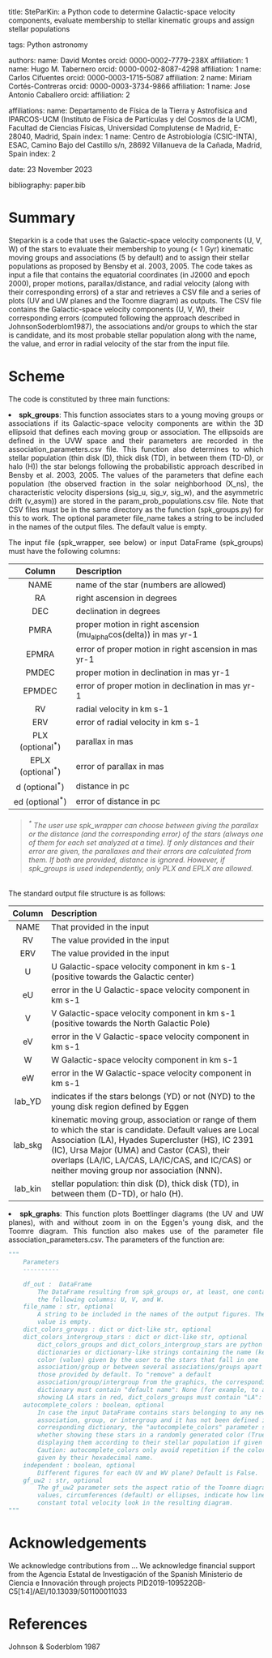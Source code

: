 title: SteParKin: a Python code to determine Galactic-space velocity components, evaluate membership to stellar kinematic groups and assign stellar populations

tags:
Python astronomy

authors: 
name: David Montes
    orcid: 0000-0002-7779-238X
    affiliation: 1 
name: Hugo M. Tabernero
    orcid: 0000-0002-8087-4298
    affiliation: 1 
name: Carlos Cifuentes
    orcid: 0000-0003-1715-5087
    affiliation: 2
name: Miriam Cortés-Contreras
    orcid: 0000-0003-3734-9866 
    affiliation: 1 
name: Jose Antonio Caballero 
    orcid: 
    affiliation: 2
    
affiliations:
name: Departamento de Física de la Tierra y Astrofísica and IPARCOS-UCM (Instituto de Física de Partículas y del Cosmos de la UCM), Facultad de Ciencias Físicas, Universidad Complutense de Madrid, E-28040, Madrid, Spain
index: 1
name: Centro de Astrobiología (CSIC-INTA), ESAC, Camino Bajo del Castillo s/n, 28692 Villanueva de la Cañada, Madrid, Spain
index: 2

date: 23 November 2023

bibliography: paper.bib

# Summary

Steparkin is a code that uses the Galactic-space velocity components (U, V, W) of the stars to evaluate their membership to young (< 1 Gyr) kinematic moving groups and associations (5 by default) and to assign their stellar populations as proposed by Bensby et al. 2003, 2005. The code takes as input a file that contains the equatorial coordinates (in J2000 and epoch 2000), proper motions, parallax/distance, and radial velocity (along with their corresponding errors) of a star and retrieves a CSV file and a series of plots (UV and UW planes and the Toomre diagram) as outputs. The CSV file contains the Galactic-space velocity components (U, V, W), their corresponding errors (computed following the approach described in JohnsonSoderblom1987), the associations and/or groups to which the star is candidate, and its most probable stellar population along with the name, the value, and error in radial velocity of the star from the input file.

# Scheme

The code is constituted by three main functions:

<div><li style="text-align: justify"><b>spk_groups</b>: This function associates stars to a young moving groups or associations if its Galactic-space velocity components are within the 3D ellipsoid that defines each moving group or association. The ellipsoids are defined in the UVW space and their parameters are recorded in the association_parameters.csv file. This function also determines to which stellar population (thin disk (D), thick disk (TD), in between them (TD-D), or halo (H)) the star belongs following the probabilistic approach described in Bensby et al. 2003, 2005. The values of the parameters that define each population (the observed fraction in the solar neighborhood (X_ns), the characteristic velocity dispersions (sig_u, sig_v, sig_w), and the asymmetric drift (v_asym)) are stored in the param_prob_populations.csv file. Note that CSV files must be in the same directory as the function (spk_groups.py) for this to work. The optional parameter file_name takes a string to be included in the names of the output files. The default value is empty.

The input file (spk_wrapper, see below) or input DataFrame (spk_groups) must have the following columns: </li></div>

| Column | Description |
| :------:|:-----------|
| NAME |  name of the star (numbers are allowed) | 
| RA |  right ascension in degrees | 
| DEC|  declination in degrees | 
| PMRA|  proper motion in right ascension (mu<sub>alpha</sub>cos(delta)) in mas yr-1 | 
| EPMRA |  error of proper motion in right ascension in mas yr-1 | 
| PMDEC|  proper motion in declination in mas yr-1 | 
| EPMDEC|  error of proper motion in declination in mas yr-1 | 
| RV |  radial velocity in km s-1 | 
| ERV |  error of radial velocity in km s-1 | 
| PLX (optional<sup>*</sup>) |  parallax in mas | 
| EPLX (optional<sup>*</sup>) |  error of parallax in mas | 
| d (optional<sup>*</sup>)  |  distance in pc | 
| ed (optional<sup>*</sup>)  |  error of distance in pc | 

<blockquote>
  
<h6> <sup>*</sup> The user use spk_wrapper can choose between giving the parallax or the distance (and the corresponding error) of the stars (always one of them for each set analyzed at a time). If only distances and their error are given, the parallaxes and their errors are calculated from them. If both are provided, distance is ignored. However, if spk_groups is used independently, only PLX and EPLX are allowed. </h6>

</blockquote>

The standard output file structure is as follows: 

| Column | Description |
| :------:|:-----------|
| NAME |  That provided in the input | 
| RV |  The value provided in the input | 
| ERV |  The value provided in the input | 
| U |  U Galactic-space velocity component in km s-1 (positive towards the Galactic center)  | 
| eU |  error in the U Galactic-space velocity component in km s-1 | 
| V |  V Galactic-space velocity component in km s-1 (positive towards the North Galactic Pole)  | 
| eV |  error in the V Galactic-space velocity component in km s-1 | 
| W |  W Galactic-space velocity component in km s-1 | 
| eW |  error in the W Galactic-space velocity component in km s-1 | 
| lab_YD | indicates if the stars belongs (YD) or not (NYD) to the young disk region defined by Eggen |
| lab_skg | kinematic moving group, association or range of them to which the star is candidate. Default values are Local Association (LA), Hyades Supercluster (HS), IC 2391 (IC), Ursa Major (UMA) and Castor (CAS), their overlaps (LA/IC, LA/CAS, LA/IC/CAS, and IC/CAS) or neither moving group nor association (NNN). |
| lab_kin | stellar population: thin disk (D), thick disk (TD), in between them (D-TD), or halo (H). |

<div><li style="text-align: justify"><b>spk_graphs</b>: This function plots Boettlinger diagrams (the UV and UW planes), with and without zoom in on the Eggen's young disk, and the Toomre diagram. This function also makes use of the parameter file association_parameters.csv. The parameters of the function are: </li></div>

```Python
"""
    Parameters
    ----------

    df_out :  DataFrame
        The DataFrame resulting from spk_groups or, at least, one containing
        the following columns: U, V, and W.
    file_name : str, optional
        A string to be included in the names of the output figures. The default
        value is empty.
    dict_colors_groups : dict or dict-like str, optional
    dict_colors_intergroup_stars : dict or dict-like str, optional
        dict_colors_groups and dict_colors_intergroup_stars are python
        dictionaries or dictionary-like strings containing the name (key) and
        color (value) given by the user to the stars that fall in one
        association/group or between several associations/groups apart from
        those provided by default. To "remove" a default
        association/group/intergroup from the graphics, the corresponding
        dictionary must contain "default name": None (for example, to avoid
        showing LA stars in red, dict_colors_groups must contain "LA": None).
    autocomplete_colors : boolean, optional
        In case the input DataFrame contains stars belonging to any new
        association, group, or intergroup and it has not been defined in the
        corresponding dictionary, the "autocomplete_colors" parameter sets
        whether showing these stars in a randomly generated color (True) or
        displaying them according to their stellar population if given (False).
        Caution: autocomplete_colors only avoid repetition if the colors are
        given by their hexadecimal name.
    independent : boolean, optional
        Different figures for each UV and WV plane? Default is False.
    gf_uw2 : str, optional
        The gf_uw2 parameter sets the aspect ratio of the Toomre diagram. The
        values, circumferences (default) or ellipses, indicate how lines of
        constant total velocity look in the resulting diagram.
"""
```


# Acknowledgements

We acknowledge contributions from ...
We acknowledge financial support from the Agencia Estatal de Investigación of the Spanish Ministerio de Ciencia e Innovación through projects PID2019-109522GB-C5[1:4]/AEI/10.13039/501100011033



# References

Johnson & Soderblom 1987


